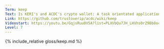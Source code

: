 ```yaml
---
Term: keep
Text: Is KERI's and ACDC's crypto wallet: A task orientated application for managing AIDs in ecosystems, e.g. the vLEI Ecosystem
Link: https://github.com/trustoverip/acdc/wiki/keep
Videostart: https://youtu.be/GqjsRuu0V5A?list=PLXVbQu7JH_LHVhs0rZ9Bb8ocyKlPljkaG&t=54m12s
Level: 7
---
```


{% include_relative gloss/keep.md %}
